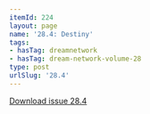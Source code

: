 ```yaml
---
itemId: 224
layout: page
name: '28.4: Destiny'
tags:
- hasTag: dreamnetwork
- hasTag: dream-network-volume-28
type: post
urlSlug: '28.4'
---
```

<a href="files/pdfs/Volume_28/28.4_destiny.pdf" download="">Download issue 28.4</a>